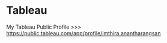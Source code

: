 # Tableau

My Tableau Public Profile >>>  https://public.tableau.com/app/profile/imthira.anantharangsan
